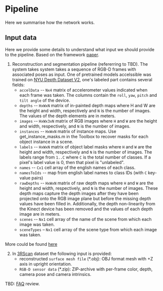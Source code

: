 # Pipeline
Here we summarise how the network works.
## Input data
Here we provide some details to understand what input we should provide to the pipeline. Based on the framework [paper](https://arxiv.org/pdf/2103.14898.pdf).

1. Reconstruction and segmentation pipeline (refererring to TBD). The system takes system takes a sequence of RGB-D frames with associated poses as input. One of pretrained models accelssible was trained on [NYU Depth Dataset V2](https://cs.nyu.edu/~silberman/datasets/nyu_depth_v2.html), one's labeled part contains several fields:
    * `accelData` -- `Nx4` matrix of accelerometer values indicated when each frame was taken. The columns contain the `roll`, `yaw`, `pitch` and `tilt angle` of the device.
    * `depths` -- `HxWxN` matrix of in-painted depth maps where H and W are the height and width, respectively and `N` is the number of images. The values of the depth elements are in meters.
    * `images` -- `HxWx3xN` matrix of RGB images where `H` and `W` are the height and width, respectively, and `N` is the number of images.
    * `instances` -- `HxWxN` matrix of instance maps. Use get_instance_masks.m in the Toolbox to recover masks for each object instance in a scene.
    * `labels` -- `HxWxN` matrix of object label masks where `H` and `W` are the height and width, respectively and `N` is the number of images. The labels range from `1..C` where `C` is the total number of classes. If a pixel's label value is 0, then that pixel is "unlabeled".
    * `names` -- `Cx1` cell array of the english names of each class.
    * `namesToIds` -- map from english label names to class IDs (with `C` key-value pairs)
    * `rawDepths` -- `HxWxN` matrix of raw depth maps where `H` and `W` are the height and width, respectively, and `N` is the number of images. These depth maps capture the depth images after they have been projected onto the RGB image plane but before the missing depth values have been filled in. Additionally, the depth non-linearity from the Kinect device has been removed and the values of each depth image are in meters.
    * `scenes` -- `Nx1` cell array of the name of the scene from which each image was taken.
    * `sceneTypes` – `Nx1` cell array of the scene type from which each image was taken.

More could be found [here](https://github.com/xapharius/pytorch-nyuv2)

2. In [3RScan](https://github.com/WaldJohannaU/3RScan) dataset the following input is provided:
    * reconstructed `surface mesh file` (*.obj): OBJ format mesh with +Z axis in upright orientation.
    * `RGB-D sensor data` (*.zip): ZIP-archive with per-frame color, depth, camera pose and camera intrinsics.

TBD: [FAQ](https://github.com/WaldJohannaU/3RScan/blob/master/FAQ.md) review.